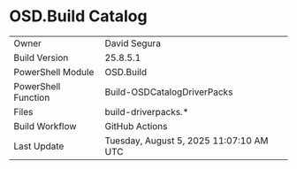 ﻿# OSD.Build Catalog

| | |
|-|-|
| Owner | David Segura |
| Build Version | 25.8.5.1 |
| PowerShell Module | OSD.Build |
| PowerShell Function | Build-OSDCatalogDriverPacks |
| Files | build-driverpacks.* |
| Build Workflow | GitHub Actions |
| Last Update | Tuesday, August 5, 2025 11:07:10 AM UTC |
